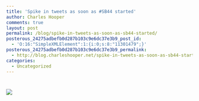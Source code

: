 ```yaml
---
title: 'Spike in tweets as soon as #SB44 started'
author: Charles Hooper
comments: true
layout: post
permalink: /blog/spike-in-tweets-as-soon-as-sb44-started/
posterous_24275adbefb0d287b103c9e6dc37e3b9_post_id:
  - 'O:16:"SimpleXMLElement":1:{i:0;s:8:"11301479";}'
posterous_24275adbefb0d287b103c9e6dc37e3b9_permalink:
  - http://blog.charleshooper.net/spike-in-tweets-as-soon-as-sb44-started
categories:
  - Uncategorized
---
```

# 

![][1]

 [1]: http://www.charleshooper.net/wp-content/uploads/pbr.plumata.net-booksuggest_ra-300x164.png